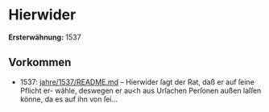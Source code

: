 # Hierwider

**Ersterwähnung:** 1537

## Vorkommen
- 1537: [jahre/1537/README.md](../jahre/1537/README.md) – Hierwider ſagt der Rat, daß er auf ſeine Pflicht er-
wähle, deswegen er au<h aus Urſachen Perſonen außen
laſſen könne, da es auf ihn von ſei...
